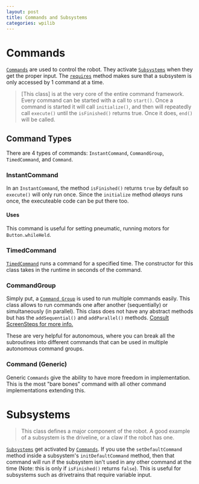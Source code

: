 ```yaml
---
layout: post
title: Commands and Subsystems
categories: wpilib
---
```

# Commands
[`Commands`](http://first.wpi.edu/FRC/roborio/release/docs/java/) are used to control the robot. They activate [`Subsystems`](#Subsystems) when they get the proper input. The [`requires`](http://first.wpi.edu/FRC/roborio/release/docs/java/edu/wpi/first/wpilibj/command/Command.html#requires-edu.wpi.first.wpilibj.command.Subsystem-) method makes sure that a subsystem is only accessed by 1 command at a time.

> [This class] is at the very core of the entire command framework. Every command can be started with a call to `start()`. Once a command is started it will call `initialize()`, and then will repeatedly call `execute()` until the `isFinished()` returns true. Once it does, `end()` will be called.

## Command Types

There are 4 types of commands: `InstantCommand`, `CommandGroup`, `TimedCommand`, and `Command`.
### InstantCommand

In an `InstantCommand`, the method `isFinished()` returns `true` by default so `execute()` will only run once. Since the `initialize` method _always_ runs once, the executeable code can be put there too.

#### Uses
 This command is useful for setting pneumatic, running motors for `Button.whileHeld`.

### TimedCommand

[`TimedCommand`](http://first.wpi.edu/FRC/roborio/release/docs/java/edu/wpi/first/wpilibj/command/TimedCommand.html) runs a command for a specified time. The constructor for this class takes in the runtime in seconds of the command.

### CommandGroup

Simply put, a [`Command Group`](http://first.wpi.edu/FRC/roborio/release/docs/java/edu/wpi/first/wpilibj/command/CommandGroup.html) is used to run multiple commands easily. This class allows to run commands one after another (sequentially) or simultaneously (in parallel). This class does not have any abstract methods but has the `addSequential()` and `addParallel()` methods. [Consult ScreenSteps for more info.](https://wpilib.screenstepslive.com/s/3120/m/7952/l/80210-creating-groups-of-commands)

These are very helpful for autonomous, where you can break all the subroutines into different commands that can be used in multiple autonomous command groups.

### Command (Generic)

Generic `Commands` give the ability to have more freedom in implementation. This is the most "bare bones" command with all other command implementations extending this.  

# Subsystems
> This class defines a major component of the robot.
A good example of a subsystem is the driveline, or a claw if the robot has one.

[`Subsystems`](http://first.wpi.edu/FRC/roborio/release/docs/java/edu/wpi/first/wpilibj/command/Subsystem.html) get activated by [`Commands`](Commands). If you use the `setDefaultCommand` method inside a subsystem's `initDefaultCommand` method, then that command will run if the subsystem isn't used in any other command at the time (Note: this is only if `isFinished()` returns `false`). This is useful for subsystems such as drivetrains that require variable input.
